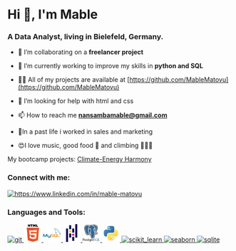 <h1 >Hi 👋, I'm Mable</h1>
<h3 > A Data Analyst, living in Bielefeld, Germany.</h3>

- 👯 I’m collaborating on a **freelancer project**

- 🌱 I’m currently working to improve my skills in **python and SQL**

- 👨‍💻 All of my projects are available at [https://github.com/MableMatovu](https://github.com/MableMatovu)

- 🤔 I’m looking for help with html and css
  
- 📫 How to reach me **nansambamable@gmail.com**

- 📄In a past life i worked in sales and marketing

- 😍I love music, good food 🍚 and climbing 🧗🏾‍♀️

  
My bootcamp projects:
[Climate-Energy Harmony](https://docs.google.com/presentation/d/1MqxO_U87q3yET5WBwxXoGbYLcEGOi6ekMoQdGNBE0qE/edit#slide=id.gd431007ba2_0_208 "My Project")

<h3 align="left">Connect with me:</h3>
<p align="left">
<a href="https://linkedin.com/in/https://www.linkedin.com/in/mable-matovu" target="blank"><img align="center" src="https://raw.githubusercontent.com/rahuldkjain/github-profile-readme-generator/master/src/images/icons/Social/linked-in-alt.svg" alt="https://www.linkedin.com/in/mable-matovu" height="30" width="40" /></a>
</p>

<h3 align="left">Languages and Tools:</h3>
<p align="left"> <a href="https://git-scm.com/" target="_blank" rel="noreferrer"> <img src="https://www.vectorlogo.zone/logos/git-scm/git-scm-icon.svg" alt="git" width="40" height="40"/> </a> <a href="https://www.w3.org/html/" target="_blank" rel="noreferrer"> <img src="https://raw.githubusercontent.com/devicons/devicon/master/icons/html5/html5-original-wordmark.svg" alt="html5" width="40" height="40"/> </a> <a href="https://www.mysql.com/" target="_blank" rel="noreferrer"> <img src="https://raw.githubusercontent.com/devicons/devicon/master/icons/mysql/mysql-original-wordmark.svg" alt="mysql" width="40" height="40"/> </a> <a href="https://pandas.pydata.org/" target="_blank" rel="noreferrer"> <img src="https://raw.githubusercontent.com/devicons/devicon/2ae2a900d2f041da66e950e4d48052658d850630/icons/pandas/pandas-original.svg" alt="pandas" width="40" height="40"/> </a> <a href="https://www.postgresql.org" target="_blank" rel="noreferrer"> <img src="https://raw.githubusercontent.com/devicons/devicon/master/icons/postgresql/postgresql-original-wordmark.svg" alt="postgresql" width="40" height="40"/> </a> <a href="https://www.python.org" target="_blank" rel="noreferrer"> <img src="https://raw.githubusercontent.com/devicons/devicon/master/icons/python/python-original.svg" alt="python" width="40" height="40"/> </a> <a href="https://scikit-learn.org/" target="_blank" rel="noreferrer"> <img src="https://upload.wikimedia.org/wikipedia/commons/0/05/Scikit_learn_logo_small.svg" alt="scikit_learn" width="40" height="40"/> </a> <a href="https://seaborn.pydata.org/" target="_blank" rel="noreferrer"> <img src="https://seaborn.pydata.org/_images/logo-mark-lightbg.svg" alt="seaborn" width="40" height="40"/> </a> <a href="https://www.sqlite.org/" target="_blank" rel="noreferrer"> <img src="https://www.vectorlogo.zone/logos/sqlite/sqlite-icon.svg" alt="sqlite" width="40" height="40"/> </a> </p>



